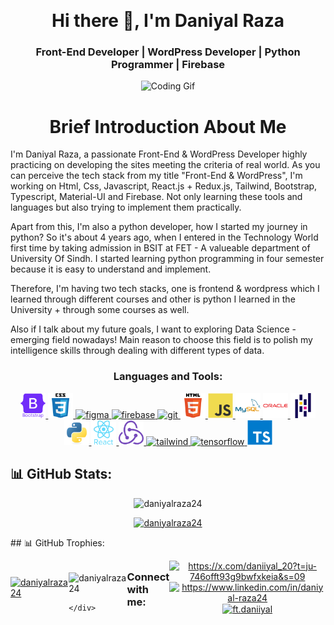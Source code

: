 <p align="center">
    <img wdth="459px" src="https://i.gifer.com/JYOj.gif" alt="">
</p>

<h1 align="center">Hi there 👋, I'm Daniyal Raza</h1>
<h3 align="center">Front-End Developer | WordPress Developer | Python Programmer | Firebase</h3>

<p align="center">
    <img src="https://eportfolio.utm.my/artefact/file/download.php?file=708102&view=177741&time=1715368670"
        alt="Coding Gif">
</p>

<h1 align="center">Brief Introduction About Me</h1>
</p> I'm Daniyal Raza, a passionate Front-End & WordPress Developer highly practicing on developing the sites meeting
the criteria
of real world. As you can perceive the tech stack from my title "Front-End & WordPress", I'm working on Html, Css,
Javascript, React.js +
Redux.js, Tailwind, Bootstrap, Typescript, Material-UI and Firebase. Not only learning these tools and languages but
also trying to implement them practically.</p>
<p> Apart from this, I'm also a python developer, how I started my journey in python? So it's about 4 years ago, when I
    entered in the Technology World first time by taking admission in BSIT at FET - A valueable department of
    University Of Sindh. I started learning python programming in four semester because it is easy to understand and
    implement.</p>
<p> Therefore, I'm having two tech stacks, one is frontend & wordpress which I learned through different courses and
    other is
    python I learned in the University + through some courses as well.
</p>
<p>Also if I talk about my future goals, I want to exploring Data Science - emerging field nowadays! Main reason to
    choose
    this field is to polish my intelligence skills through dealing with different types of data.</p>

<h3 align="center">Languages and Tools:</h3>
<p align="center"> <a href="https://getbootstrap.com" target="_blank" rel="noreferrer"> <img
            src="https://raw.githubusercontent.com/devicons/devicon/master/icons/bootstrap/bootstrap-plain-wordmark.svg"
            alt="bootstrap" width="40" height="40" /> </a> <a href="https://www.w3schools.com/css/" target="_blank"
        rel="noreferrer"> <img
            src="https://raw.githubusercontent.com/devicons/devicon/master/icons/css3/css3-original-wordmark.svg"
            alt="css3" width="40" height="40" /> </a> <a href="https://www.figma.com/" target="_blank" rel="noreferrer">
        <img src="https://www.vectorlogo.zone/logos/figma/figma-icon.svg" alt="figma" width="40" height="40" /> </a> <a
        href="https://firebase.google.com/" target="_blank" rel="noreferrer"> <img
            src="https://www.vectorlogo.zone/logos/firebase/firebase-icon.svg" alt="firebase" width="40" height="40" />
    </a> <a href="https://git-scm.com/" target="_blank" rel="noreferrer"> <img
            src="https://www.vectorlogo.zone/logos/git-scm/git-scm-icon.svg" alt="git" width="40" height="40" /> </a> <a
        href="https://www.w3.org/html/" target="_blank" rel="noreferrer"> <img
            src="https://raw.githubusercontent.com/devicons/devicon/master/icons/html5/html5-original-wordmark.svg"
            alt="html5" width="40" height="40" /> </a> <a href="https://developer.mozilla.org/en-US/docs/Web/JavaScript"
        target="_blank" rel="noreferrer"> <img
            src="https://raw.githubusercontent.com/devicons/devicon/master/icons/javascript/javascript-original.svg"
            alt="javascript" width="40" height="40" /> </a> <a href="https://www.mysql.com/" target="_blank"
        rel="noreferrer"> <img
            src="https://raw.githubusercontent.com/devicons/devicon/master/icons/mysql/mysql-original-wordmark.svg"
            alt="mysql" width="40" height="40" /> </a> <a href="https://www.oracle.com/" target="_blank"
        rel="noreferrer"> <img
            src="https://raw.githubusercontent.com/devicons/devicon/master/icons/oracle/oracle-original.svg"
            alt="oracle" width="40" height="40" /> </a> <a href="https://pandas.pydata.org/" target="_blank"
        rel="noreferrer"> <img
            src="https://raw.githubusercontent.com/devicons/devicon/2ae2a900d2f041da66e950e4d48052658d850630/icons/pandas/pandas-original.svg"
            alt="pandas" width="40" height="40" /> </a> <a href="https://www.python.org" target="_blank"
        rel="noreferrer"> <img
            src="https://raw.githubusercontent.com/devicons/devicon/master/icons/python/python-original.svg"
            alt="python" width="40" height="40" /> </a> <a href="https://reactjs.org/" target="_blank" rel="noreferrer">
        <img src="https://raw.githubusercontent.com/devicons/devicon/master/icons/react/react-original-wordmark.svg"
            alt="react" width="40" height="40" /> </a> <a href="https://redux.js.org" target="_blank" rel="noreferrer">
        <img src="https://raw.githubusercontent.com/devicons/devicon/master/icons/redux/redux-original.svg" alt="redux"
            width="40" height="40" /> </a> <a href="https://tailwindcss.com/" target="_blank" rel="noreferrer"> <img
            src="https://www.vectorlogo.zone/logos/tailwindcss/tailwindcss-icon.svg" alt="tailwind" width="40"
            height="40" /> </a> <a href="https://www.tensorflow.org" target="_blank" rel="noreferrer"> <img
            src="https://www.vectorlogo.zone/logos/tensorflow/tensorflow-icon.svg" alt="tensorflow" width="40"
            height="40" /> </a> <a href="https://www.typescriptlang.org/" target="_blank" rel="noreferrer"> <img
            src="https://raw.githubusercontent.com/devicons/devicon/master/icons/typescript/typescript-original.svg"
            alt="typescript" width="40" height="40" /> </a> </p>


## 📊 GitHub Stats:
<div align=" center">

<p>  <img  src="https://github-readme-streak-stats.herokuapp.com/?user=daniyalraza24&"
    alt="daniyalraza24" /></p>
<p>
<a  href="https://git.io/streak-stats">    
    <img 
    src="https://github-readme-stats.vercel.app/api/top-langs?username=daniyalraza24&show_icons=true&locale=en&layout=compact"
    alt="daniyalraza24" /></a></p>
</div>
## 📊 GitHub Trophies:

<div style="display: flex; justify-content: center; align-items: center;">
    <div>
        <a href="https://github.com/ryo-ma/github-profile-trophy"><img
            src="https://github-profile-trophy.vercel.app/?username=daniyalraza24" alt="daniyalraza24" /></a>
    </div>
    <div>
        <br>
        <p align="left"> <img
            src="https://komarev.com/ghpvc/?username=daniyalraza24&label=Profile%20views&color=0e75b6&style=flat"
            alt="daniyalraza24" /> </p>
    
    </div>
</div>



<h3 align="left">Connect with me:</h3>
<p align="center">
    <a href="https://twitter.com/https://x.com/daniiyal_20?t=ju-746offt93g9bwfxkeia&s=09" target="blank"><img
            align="center"
            src="https://raw.githubusercontent.com/rahuldkjain/github-profile-readme-generator/master/src/images/icons/Social/twitter.svg"
            alt="https://x.com/daniiyal_20?t=ju-746offt93g9bwfxkeia&s=09" height="30" width="40" /></a>
    <a href="https://linkedin.com/in/https://www.linkedin.com/in/daniyal-raza24" target="blank"><img align="center"
            src="https://raw.githubusercontent.com/rahuldkjain/github-profile-readme-generator/master/src/images/icons/Social/linked-in-alt.svg"
            alt="https://www.linkedin.com/in/daniyal-raza24" height="30" width="40" /></a>
    <a href="https://instagram.com/ft.daniiyal" target="blank"><img align="center"
            src="https://raw.githubusercontent.com/rahuldkjain/github-profile-readme-generator/master/src/images/icons/Social/instagram.svg"
            alt="ft.daniiyal" height="30" width="40" /></a>
</p>



